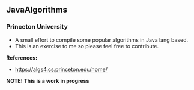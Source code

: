## JavaAlgorithms
### Princeton University

* A small effort to compile some popular algorithms in Java lang based. 
* This is an exercise to me so please feel free to contribute.

**References:**
- https://algs4.cs.princeton.edu/home/

**NOTE! This is a work in progress**
